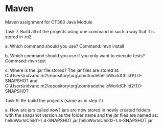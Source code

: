 # Maven
Maven assignment for CT360 Java Module

Task 7.
Build all of the projects using one command in such a way that it is stored in .m2

a. Which command should you use?
   Command:    mvn install

b. Which command should you use if you only want to execute tests?
   Command:    mvn test
   
c. Where is the .jar file stored?
   The jar files are stored at: C:\Users\ridvano\.m2\repository\org\comtrade\helloWorldChild1\1.0-SNAPSHOT and C:\Users\ridvano\.m2\repository\org\comtrade\helloWorldChild2\1.0-SNAPSHOT

Task 9.
Re-build the projects (same as in step 7.)

a. How are jars called now?
   jars are now stored in newly created folders with the snapshot version as the folder name and the jar files are named as:
   helloWorldChild1-1.4-SNAPSHOT.jar
   helloWorldChild2-1.4-SNAPSHOT.jar
